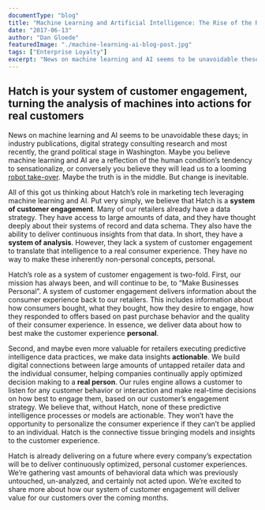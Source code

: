 ```yaml
---
documentType: "blog"
title: "Machine Learning and Artificial Intelligence: The Rise of the Robots or Tools That Will Change Your Customer Engagement"
date: "2017-06-13"
author: "Dan Gloede"
featuredImage: "./machine-learning-ai-blog-post.jpg"
tags: ["Enterprise Loyalty"]
excerpt: "News on machine learning and AI seems to be unavoidable these days; in industry publications, digital strategy consulting research and most recently, the grand political stage in Washington."
---
```


## Hatch is your system of customer engagement, turning the analysis of machines into actions for real customers

News on machine learning and AI seems to be unavoidable these days; in industry publications, digital strategy consulting research and most recently, the grand political stage in Washington. Maybe you believe machine learning and AI are a reflection of the human condition’s tendency to sensationalize, or conversely you believe they will lead us to a looming [robot take-over](https://en.wikipedia.org/wiki/Maximum_Overdrive). Maybe the truth is in the middle. But change is inevitable.

All of this got us thinking about Hatch’s role in marketing tech leveraging machine learning and AI. Put very simply, we believe that Hatch is a **system of customer engagement**. Many of our retailers already have a data strategy. They have access to large amounts of data, and they have thought deeply about their systems of record and data schema. They also have the ability to deliver continuous insights from that data. In short, they have a **system of analysis**. However, they lack a system of customer engagement to translate that intelligence to a real consumer experience. They have no way to make these inherently non-personal concepts, personal.

Hatch’s role as a system of customer engagement is two-fold. First, our mission has always been, and will continue to be, to “Make Businesses Personal”. A system of customer engagement delivers information about the consumer experience back to our retailers. This includes information about how consumers bought, what they bought, how they desire to engage, how they responded to offers based on past purchase behavior and the quality of their consumer experience. In essence, we deliver data about how to best make the customer experience **personal**.

Second, and maybe even more valuable for retailers executing predictive intelligence data practices, we make data insights **actionable**. We build digital connections between large amounts of untapped retailer data and the individual consumer, helping companies continually apply optimized decision making to a **real person**. Our rules engine allows a customer to listen for any customer behavior or interaction and make real-time decisions on how best to engage them, based on our customer’s engagement strategy. We believe that, without Hatch, none of these predictive intelligence processes or models are actionable. They won’t have the opportunity to personalize the consumer experience if they can’t be applied to an individual. Hatch is the connective tissue bringing models and insights to the customer experience.

Hatch is already delivering on a future where every company’s expectation will be to deliver continuously optimized, personal customer experiences. We’re gathering vast amounts of behavioral data which was previously untouched, un-analyzed, and certainly not acted upon. We’re excited to share more about how our system of customer engagement will deliver value for our customers over the coming months.
